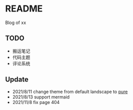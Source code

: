 # README

Blog of xx

## TODO

- 搬运笔记
- 代码主题
- 评论系统

## Update
- 2021/8/11 change theme from default landscape to [pure](https://github.com/cofess/hexo-theme-pure/blob/master/README.cn.md)
- 2021/8/13 support mermaid
- 2021/11/8 fix page 404